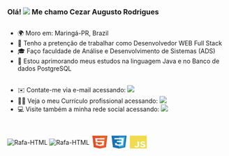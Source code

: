 ### Olá! ![](https://user-images.githubusercontent.com/18350557/176309783-0785949b-9127-417c-8b55-ab5a4333674e.gif) Me chamo Cezar Augusto Rodrigues 
##

- 🌍 Moro em: Maringá-PR, Brazil
- 🔭 Tenho a pretenção de trabalhar como Desenvolvedor WEB Full Stack
- 🎓 Faço faculdade de Análise e Desenvolvimento de Sistemas (ADS)
- 🧠 Estou aprimorando meus estudos na linguagem Java e no Banco de dados PostgreSQL
##
- ✉️ Contate-me via e-mail acessando:  <a href = "mailto:cezaraugustorrr@gmail.com"><img src="https://img.shields.io/badge/-Gmail-%23333?style=for-the-badge&logo=gmail&logoColor=white" target="_blank"></a>
- 👨‍💻 Veja o meu Currículo profissional acessando:  <a href="https://www.linkedin.com/in/cezar-augusto-rodrigues-0467051aa/" target="_blank"><img src="https://img.shields.io/badge/-LinkedIn-%230077B5?style=for-the-badge&logo=linkedin&logoColor=white" target="_blank"></a>
- 💻 Visite também a minha rede social acessando: <a href="https://instagram.com/cezar.augusto.rrr/" target="_blank"><img src="https://img.shields.io/badge/-Instagram-%23E4405F?style=for-the-badge&logo=instagram&logoColor=white" target="_blank"></a> 


##

<div style="display: inline_block"><br>
  
  <img align="center" alt="Rafa-HTML" height="30" width="40" src="https://cdn.jsdelivr.net/gh/devicons/devicon@latest/icons/java/java-original-wordmark.svg" />
  <img align="center" alt="Rafa-HTML" height="30" width="40" src="https://cdn.jsdelivr.net/gh/devicons/devicon@latest/icons/postgresql/postgresql-original.svg" />
  <img align="center" alt="Rafa-HTML" height="30" width="40" src="https://raw.githubusercontent.com/devicons/devicon/master/icons/html5/html5-original.svg">
  <img align="center" alt="Rafa-CSS" height="30" width="40" src="https://raw.githubusercontent.com/devicons/devicon/master/icons/css3/css3-original.svg">
  <img align="center" alt="Rafa-Js" height="30" width="40" src="https://raw.githubusercontent.com/devicons/devicon/master/icons/javascript/javascript-plain.svg">
</div>
  
##
 

 

